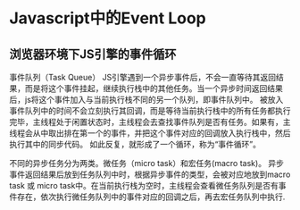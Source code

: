 # Javascript中的Event Loop
## 浏览器环境下JS引擎的事件循环

事件队列（Task Queue）
JS引擎遇到一个异步事件后，不会一直等待其返回结果，而是将这个事件挂起，继续执行栈中的其他任务。当一个异步时间返回结果后，js将这个事件加入与当前执行栈不同的另一个队列，即事件队列中。
被放入事件队列中的时间不会立刻执行其回调，而是等待当前执行栈中的所有任务都执行完毕，主线程处于闲置状态时，主线程会去查找事件队列是否有任务。如果有，主线程会从中取出排在第一个的事件，并把这个事件对应的回调放入执行栈中，然后执行其中的同步代码。
如此反复，就形成了一个循环，称为“事件循环”。

不同的异步任务分为两类。微任务（micro task）和宏任务(macro task)。
异步事件返回结果后放到任务队列中时，根据异步事件的类型，会被对应地放到macro task 或 micro task中。在当前执行栈为空时，主线程会查看微任务队列是否有事件存在，依次执行微任务队列中的事件对应的回调之后，再去宏任务队列中执行.

